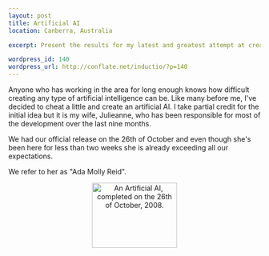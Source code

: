 ```yaml
--- 
layout: post
title: Artificial AI
location: Canberra, Australia

excerpt: Present the results for my latest and greatest attempt at creating an intelligent machine. 

wordpress_id: 140
wordpress_url: http://conflate.net/inductio/?p=140
---
```

Anyone who has working in the area for long enough knows how difficult creating any type of artificial intelligence can be. Like many before me, I've decided to cheat a little and create an artificial AI. I take partial credit for the initial idea but it is my wife, Julieanne, who has been responsible for most of the development over the last nine months. 

We had our official release on the 26th of October and even though she's been here for less than two weeks she is already exceeding all our expectations. 

We refer to her as "Ada Molly Reid".

<center>
<a href="http://conflate.net/inductio/wp-content/uploads/2008/11/ada.jpg"><img src="http://conflate.net/inductio/wp-content/uploads/2008/11/ada.jpg" alt="An Artificial AI, completed on the 26th of October, 2008." title="Ada Molly Reid" width="170" height="130" class="size-full wp-image-141" /></a></center>

